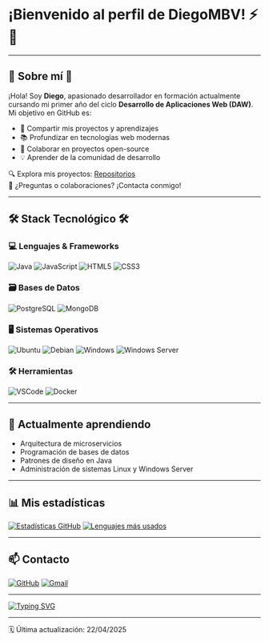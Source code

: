 # ¡Bienvenido al perfil de DiegoMBV! ⚡👋

---

## 🌹 Sobre mí 🌹

¡Hola! Soy **Diego**, apasionado desarrollador en formación actualmente cursando mi primer año del ciclo **Desarrollo de Aplicaciones Web (DAW)**. Mi objetivo en GitHub es:

- 🚀 Compartir mis proyectos y aprendizajes
- 📚 Profundizar en tecnologías web modernas
- 🤝 Colaborar en proyectos open-source
- 💡 Aprender de la comunidad de desarrollo

🔍 Explora mis proyectos: [Repositorios](https://github.com/DiegoMBV?tab=repositories)  
💬 ¿Preguntas o colaboraciones? ¡Contacta conmigo!

---

## 🛠 Stack Tecnológico 🛠

### 💻 Lenguajes & Frameworks
![Java](https://img.shields.io/badge/Java-007396?style=for-the-badge&logo=java&logoColor=white)
![JavaScript](https://img.shields.io/badge/JavaScript-F7DF1E?style=for-the-badge&logo=javascript&logoColor=black)
![HTML5](https://img.shields.io/badge/HTML5-E34F26?style=for-the-badge&logo=html5&logoColor=white)
![CSS3](https://img.shields.io/badge/CSS3-1572B6?style=for-the-badge&logo=css3&logoColor=white)

### 🗃️ Bases de Datos
![PostgreSQL](https://img.shields.io/badge/PostgreSQL-336791?style=for-the-badge&logo=postgresql&logoColor=white)
![MongoDB](https://img.shields.io/badge/MongoDB-47A248?style=for-the-badge&logo=mongodb&logoColor=white)

### 🖥️ Sistemas Operativos
![Ubuntu](https://img.shields.io/badge/Ubuntu-E95420?style=for-the-badge&logo=ubuntu&logoColor=white)
![Debian](https://img.shields.io/badge/Debian-A81D33?style=for-the-badge&logo=debian&logoColor=white)
![Windows](https://img.shields.io/badge/Windows-0078D6?style=for-the-badge&logo=windows&logoColor=white)
![Windows Server](https://img.shields.io/badge/Windows_Server-0078D6?style=for-the-badge&logo=windows&logoColor=white)

### 🛠️ Herramientas
![VSCode](https://img.shields.io/badge/VSCode-0078D4?style=for-the-badge&logo=visual-studio-code&logoColor=white)
![Docker](https://img.shields.io/badge/Docker-2496ED?style=for-the-badge&logo=docker&logoColor=white)

---

## 🌱 Actualmente aprendiendo
- Arquitectura de microservicios
- Programación de bases de datos
- Patrones de diseño en Java
- Administración de sistemas Linux y Windows Server

---

## 📊 Mis estadísticas
[![Estadísticas GitHub](https://github-readme-stats.vercel.app/api?username=DiegoMBV&show_icons=true&theme=radical)](https://github.com/DiegoMBV)
[![Lenguajes más usados](https://github-readme-stats.vercel.app/api/top-langs/?username=DiegoMBV&layout=compact&theme=radical)](https://github.com/DiegoMBV)

---

## 📫 Contacto
[![GitHub](https://img.shields.io/badge/-@DiegoMBV-181717?style=for-the-badge&logo=github)](https://github.com/DiegoMBV)
[![Gmail](https://img.shields.io/badge/-diegomartinezelcano@gmail.com-c5221f?style=for-the-badge&logo=gmail&logoColor=white)](mailto:diegomartinezelcano@gmail.com)

---

[![Typing SVG](https://readme-typing-svg.herokuapp.com?font=Ubuntu&size=24&duration=4000&color=0EAA20&center=true&vCenter=true&width=600&lines=Gracias+por+visitar+mi+perfil!;¡Siempre+eres+bienvenido/a!;Happy+coding!+💻)](https://git.io/typing-svg)

---

🗓️ Última actualización: 22/04/2025
